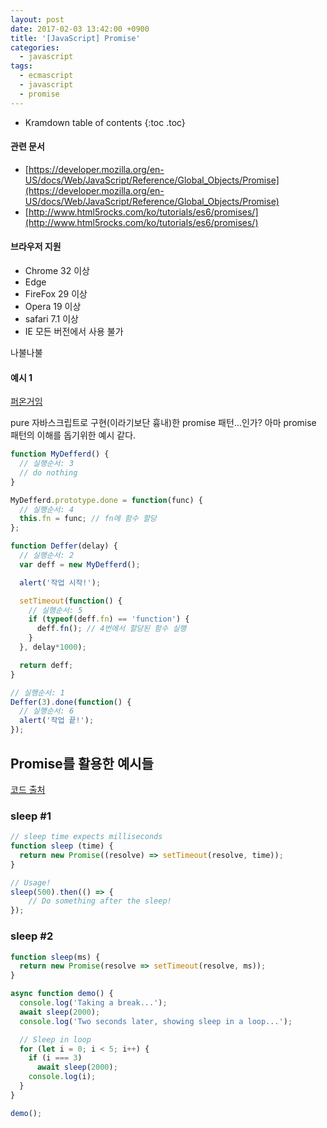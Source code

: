 ```yaml
---
layout: post
date: 2017-02-03 13:42:00 +0900
title: '[JavaScript] Promise'
categories:
  - javascript
tags:
  - ecmascript
  - javascript
  - promise
---
```


* Kramdown table of contents
{:toc .toc}

#### 관련 문서

- [https://developer.mozilla.org/en-US/docs/Web/JavaScript/Reference/Global_Objects/Promise](https://developer.mozilla.org/en-US/docs/Web/JavaScript/Reference/Global_Objects/Promise)
- [http://www.html5rocks.com/ko/tutorials/es6/promises/](http://www.html5rocks.com/ko/tutorials/es6/promises/)

#### 브라우저 지원

- Chrome 32 이상
- Edge
- FireFox 29 이상
- Opera 19 이상
- safari 7.1 이상
- IE 모든 버전에서 사용 불가

나불나불

#### 예시 1

[퍼온거임](http://www.ubus.kr/kiss2me/start.php?id=TG1&page=9&divpage=1&sn=off&ss=on&sc=off&select_arrange=headnum&desc=asc&no=2799)

pure 자바스크립트로 구현(이라기보단 흉내)한 promise 패턴...인가? 아마 promise 패턴의 이해를 돕기위한 예시 같다.

```js
function MyDefferd() {
  // 실행순서: 3
  // do nothing
}

MyDefferd.prototype.done = function(func) {
  // 실행순서: 4
  this.fn = func; // fn에 함수 할당
};

function Deffer(delay) {
  // 실행순서: 2
  var deff = new MyDefferd();

  alert('작업 시작!');

  setTimeout(function() {
    // 실행순서: 5
    if (typeof(deff.fn) == 'function') {
      deff.fn(); // 4번에서 할당된 함수 실행
    }
  }, delay*1000);

  return deff;
}

// 실행순서: 1
Deffer(3).done(function() {
  // 실행순서: 6
  alert('작업 끝!');
});
```

## Promise를 활용한 예시들

[코드 출처](https://stackoverflow.com/questions/951021/what-is-the-javascript-version-of-sleep/39914235#39914235)

### sleep \#1

```js
// sleep time expects milliseconds
function sleep (time) {
  return new Promise((resolve) => setTimeout(resolve, time));
}

// Usage!
sleep(500).then(() => {
    // Do something after the sleep!
});
```

### sleep \#2

```js
function sleep(ms) {
  return new Promise(resolve => setTimeout(resolve, ms));
}

async function demo() {
  console.log('Taking a break...');
  await sleep(2000);
  console.log('Two seconds later, showing sleep in a loop...');

  // Sleep in loop
  for (let i = 0; i < 5; i++) {
    if (i === 3)
      await sleep(2000);
    console.log(i);
  }
}

demo();
```
